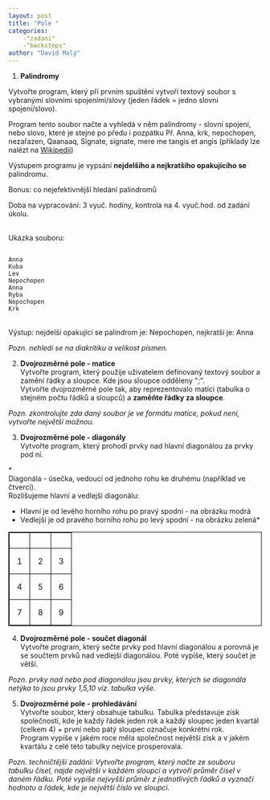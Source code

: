 ```yaml
---
layout: post
title: "Pole "
categories:
    -"zadani"
    -"backsteps"
author: "David Malý"
--- 
```



1. **Palindromy**
Vytvořte program, který při prvním spuštění vytvoří textový soubor s vybranými slovními spojeními/slovy (jeden řádek = jedno slovní spojení/slovo).
Program tento soubor načte a vyhledá v něm palindromy - slovní spojení, nebo slovo, které je stejné po předu i pozpátku Př. Anna, krk, nepochopen, nezařazen, Qaanaaq, Signate, signate, mere me tangis et angis (příklady lze nalézt na [Wikipedii](https://cs.wikipedia.org/wiki/Palindrom))
Výstupem programu je vypsání **nejdelšího a nejkratšího opakujícího se** palindromu.
Bonus: co nejefektivnější hledání palindromů

Doba na vypracování: 3 vyuč. hodiny, kontrola na 4. vyuč.hod. od zadání úkolu.
<br>Ukázka souboru:<br>
```

Anna
Kuba
Lev
Nepochopen
Anna
Ryba
Nepochopen
Krk

```
<br>Výstup: nejdelší opakující se palindrom je:	Nepochopen, nejkratší je: Anna

*Pozn. nehledí se na diakritiku a velikost písmen.*


2. **Dvojrozměrné pole - matice**
<br>Vytvořte program, který použije uživatelem definovaný textový soubor a zamění řádky a sloupce. Kde jsou sloupce odděleny ";".
<br>Vytvořte dvojrozměrné pole tak, aby reprezentovalo matici (tabulka o stejném počtu řádků a sloupců) a **zaměňte řádky za sloupce**.

*Pozn. zkontrolujte zda daný soubor je ve formátu matice, pokud není, vytvořte největší možnou.*

3. **Dvojrozměrné pole - diagonály**
<br>Vytvořte program, který prohodí prvky nad hlavní diagonálou za prvky pod ní. 

*<br>Diagonála - úsečka, vedoucí od jednoho rohu ke druhému (například ve čtverci).
<br>Rozlišujeme hlavní a vedlejší diagonálu:<br>
  - Hlavní je od levého horního rohu po pravý spodní - na obrázku modrá
  - Vedlejší je od pravého horního rohu po levý spodní - na obrázku zelená*



| <!----> | <!----> | <!----> |
| --- | --- | --- |
|  1 |  2 |  3 |
|  4 |  5 |  6 |
|  7 |  8 | 9 |


4. **Dvojrozměrné pole - součet diagonál**
<br>Vytvořte program, který sečte prvky pod hlavní diagonálou a porovná je se součtem prvků nad vedlejší diagonálou. Poté vypíše, který součet je větší. 

*Pozn. prvky nad nebo pod diagonálou jsou prvky, kterých se diagonála netýka to jsou prvky 1,5,10 viz. tabulka výše.*

5. **Dvojrozměrné pole - prohledávání**
<br>Vytvořte soubor, který obsahuje tabulku. Tabulka představuje zisk společnosti, kde je každý řádek jeden rok a každý sloupec jeden kvartál (celkem 4) + první nebo pátý sloupec označuje konkrétní rok.
<br>Program vypíše v jakém roce měla společnost největší zisk a v jakém kvartálu z celé této tabulky nejvíce prosperovala.

*Pozn. techničtější zadání: Vytvořte program, který načte ze souboru tabulku čísel, najde největší v každém sloupci a vytvoří průměr čísel v daném řádku. Poté vypíše nejvyšší průměr z jednotlivých řádků a vyznačí hodnotu a řádek, kde je největší číslo ve sloupci.*

<style>
table, th, td {
    border: 1px solid black;margin-left: auto;margin-right: auto;max-width: 1000px;text-align:center;
}
th, td {
    padding: 15px;
}

</style>